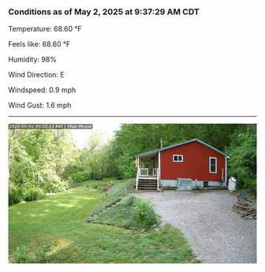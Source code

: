 ### Conditions as of May 2, 2025 at 9:37:29 AM CDT 

Temperature: 68.60 &deg;F

Feels like: 68.60 &deg;F

Humidity: 98%

Wind Direction: E

Windspeed: 0.9 mph

Wind Gust: 1.6 mph

---

<img src="./images/latest.jpeg"/>

